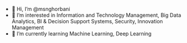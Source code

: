 - 👋 Hi, I’m @msnghorbani
- 👀 I’m interested in Information and Technology Management, Big Data Analytics, BI & Decision Support Systems, Security, Innovation Management
- 🌱 I’m currently learning Machine Learning, Deep Learning
<!--- - 💞️ I’m looking to collaborate on ...
- 📫 How to reach me ...
--->
<!---
msnghorbani/msnghorbani is a ✨ special ✨ repository because its `README.md` (this file) appears on your GitHub profile.
You can click the Preview link to take a look at your changes.
--->
